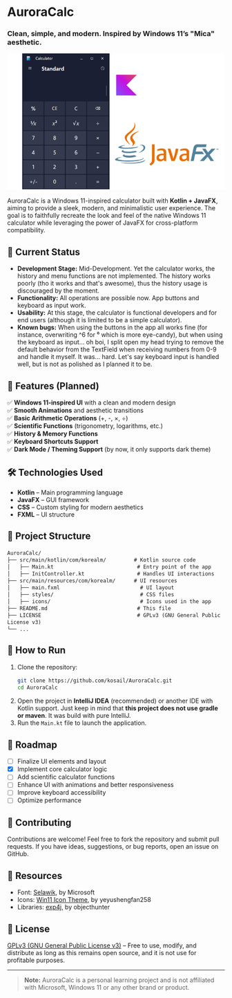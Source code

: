 # AuroraCalc
### Clean, simple, and modern. Inspired by Windows 11’s "Mica" aesthetic.

![AuroraCalc screenshot](repo_images/main.png)


AuroraCalc is a Windows 11-inspired calculator built with **Kotlin + JavaFX**, aiming to provide a sleek, modern, and minimalistic user experience. The goal is to faithfully recreate the look and feel of the native Windows 11 calculator while leveraging the power of JavaFX for cross-platform compatibility.

## 🚀 Current Status

- **Development Stage:** Mid-Development. Yet the calculator works, the history and menu functions are not implemented. The history works poorly (tho it works and that's awesome), thus the history usage is discouraged by the moment.
- **Functionality:** All operations are possible now. App buttons and keyboard as input work.
- **Usability:** At this stage, the calculator is functional developers and for end users (although it is limited to be a simple calculator).
- **Known bugs:** When using the buttons in the app all works fine (for instance, overwriting ^6 for ⁶ which is more eye-candy), but when using the keyboard as input... oh boi, I split open my head trying to remove the default behavior from the TextField when receiving numbers from 0-9 and handle it myself. It was... hard. Let's say keyboard input is handled well, but is not as polished as I planned it to be.

## 🎯 Features (Planned)

✅ **Windows 11-inspired UI** with a clean and modern design  
✅ **Smooth Animations** and aesthetic transitions  
✅ **Basic Arithmetic Operations** (+, -, ×, ÷)  
✅ **Scientific Functions** (trigonometry, logarithms, etc.)  
✅ **History & Memory Functions**  
✅ **Keyboard Shortcuts Support**  
✅ **Dark Mode / Theming Support** (by now, it only supports dark theme)

## 🛠️ Technologies Used

- **Kotlin** – Main programming language
- **JavaFX** – GUI framework
- **CSS** – Custom styling for modern aesthetics
- **FXML** – UI structure

## 📂 Project Structure
```
AuroraCalc/
├── src/main/kotlin/com/korealm/         # Kotlin source code
│   ├── Main.kt                           # Entry point of the app
│   ├── InitController.kt                 # Handles UI interactions
├── src/main/resources/com/korealm/      # UI resources
│   ├── main.fxml                          # UI layout
│   ├── styles/                            # CSS files
│   ├── icons/                             # Icons used in the app
├── README.md                             # This file
├── LICENSE                               # GPLv3 (GNU General Public License v3)
└── ...
```

## 🔧 How to Run

1. Clone the repository:
   ```sh
   git clone https://github.com/kosail/AuroraCalc.git
   cd AuroraCalc
   ```
2. Open the project in **IntelliJ IDEA** (recommended) or another IDE with Kotlin support. Just keep in mind that **this project does not use gradle or maven**. It was build with pure IntelliJ.
3. Run the `Main.kt` file to launch the application.

## 📌 Roadmap
- [ ] Finalize UI elements and layout
- [X] Implement core calculator logic
- [ ] Add scientific calculator functions
- [ ] Enhance UI with animations and better responsiveness
- [ ] Improve keyboard accessibility
- [ ] Optimize performance

## 🤝 Contributing
Contributions are welcome! Feel free to fork the repository and submit pull requests. If you have ideas, suggestions, or bug reports, open an issue on GitHub.

## 🎒 Resources
* Font: [Selawik](https://github.com/microsoft/Selawik), by Microsoft
* Icons: [Win11 Icon Theme](https://store.kde.org/p/1546069), by yeyushengfan258
* Libraries: [exp4j](https://www.objecthunter.net/exp4j/), by objecthunter


## 📜 License
[GPLv3 (GNU General Public License v3)](LICENSE.txt) – Free to use, modify, and distribute as long as this remains open source, and it is not use for profitable purposes.

---
> **Note:** AuroraCalc is a personal learning project and is not affiliated with Microsoft, Windows 11 or any other brand or product.

